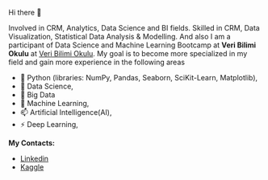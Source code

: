  Hi there 👋

Involved in CRM, Analytics, Data Science and BI fields.  Skilled in CRM, Data Visualization, Statistical Data Analysis & Modelling. And also I am a participant of Data Science and Machine Learning Bootcamp at **Veri Bilimi Okulu** at [Veri Bilimi Okulu](https://www.linkedin.com/in/veribilimiokulu/).  My goal is to become more specialized in my field and gain more experience in the following areas

- 🔭 Python (libraries: NumPy, Pandas, Seaborn, SciKit-Learn, Matplotlib),
- 🌱 Data Science,
- 💬 Big Data
- 👯 Machine Learning,
- 📫 Artificial Intelligence(AI),
- ⚡ Deep Learning,

**My Contacts:**
- [Linkedin](http://linkedin.com/in/özlem-ilgün-çağırıcı-51153587)
- [Kaggle](https://www.kaggle.com/ozlemilgun)


